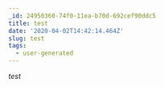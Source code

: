 ```yaml
---
_id: 24950360-74f0-11ea-b70d-692cef90ddc5
title: test
date: '2020-04-02T14:42:14.464Z'
slug: test
tags:
  - user-generated
---
```

_test_
